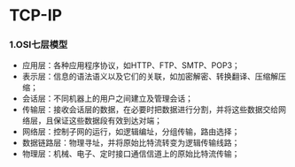 # TCP-IP

### 1.OSI七层模型

-   应用层：各种应用程序协议，如HTTP、FTP、SMTP、POP3；
-   表示层：信息的语法语义以及它们的关联，如加密解密、转换翻译、压缩解压缩；
-   会话层：不同机器上的用户之间建立及管理会话；
-   传输层：接收会话层的数据，在必要时把数据进行分割，并将这些数据交给网络层，且保证这些数据段有效到达对端；
-   网络层：控制子网的运行，如逻辑编址，分组传输，路由选择；
-   数据链路层：物理寻址，并将原始比特流转变为逻辑传输线路；
-   物理层：机械、电子、定时接口通信信道上的原始比特流传输；

